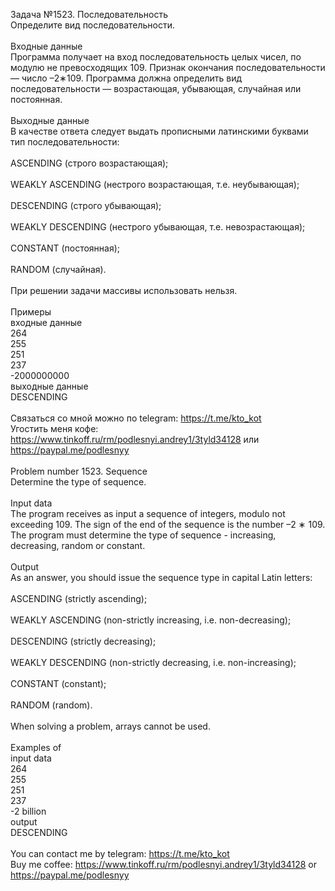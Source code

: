 Задача №1523. Последовательность<br />Определите вид последовательности.<br /><br />Входные данные<br />Программа получает на вход последовательность целых чисел, по модулю не превосходящих 109. Признак окончания последовательности — число –2∗109. Программа должна определить вид последовательности — возрастающая, убывающая, случайная или постоянная.<br /><br />Выходные данные<br />В качестве ответа следует выдать прописными латинскими буквами тип последовательности:<br /><br />ASCENDING (строго возрастающая);<br /><br />WEAKLY ASCENDING (нестрого возрастающая, т.е. неубывающая);<br /><br />DESCENDING (строго убывающая);<br /><br />WEAKLY DESCENDING (нестрого убывающая, т.е. невозрастающая);<br /><br />CONSTANT (постоянная);<br /><br />RANDOM (случайная).<br /><br />При решении задачи массивы использовать нельзя.<br /><br />Примеры<br />входные данные<br />264<br />255<br />251<br />237<br />-2000000000<br />выходные данные<br />DESCENDING<br /><br />Связаться со мной можно по telegram: https://t.me/kto_kot<br />Угостить меня кофе: https://www.tinkoff.ru/rm/podlesnyi.andrey1/3tyld34128 или https://paypal.me/podlesnyy<br /><br />Problem number 1523. Sequence<br />Determine the type of sequence.<br /><br />Input data<br />The program receives as input a sequence of integers, modulo not exceeding 109. The sign of the end of the sequence is the number –2 ∗ 109. The program must determine the type of sequence - increasing, decreasing, random or constant.<br /><br />Output<br />As an answer, you should issue the sequence type in capital Latin letters:<br /><br />ASCENDING (strictly ascending);<br /><br />WEAKLY ASCENDING (non-strictly increasing, i.e. non-decreasing);<br /><br />DESCENDING (strictly decreasing);<br /><br />WEAKLY DESCENDING (non-strictly decreasing, i.e. non-increasing);<br /><br />CONSTANT (constant);<br /><br />RANDOM (random).<br /><br />When solving a problem, arrays cannot be used.<br /><br />Examples of<br />input data<br />264<br />255<br />251<br />237<br />-2 billion<br />output<br />DESCENDING<br /><br /> You can contact me by telegram: https://t.me/kto_kot <br /> Buy me coffee: https://www.tinkoff.ru/rm/podlesnyi.andrey1/3tyld34128 or https://paypal.me/podlesnyy